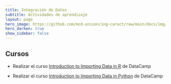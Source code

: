 ```yaml
---
title: Integración de Datos 
subtitle: Actividades de aprendizaje
layout: page
hero_image: https://github.com/mcd-unison/ing-caract/raw/main/docs/img/download-banner.jpg
hero_darken: true
show_sidebar: false
---
```



## Cursos

- Realizar el curso [Introduction to Importing Data in R](https://app.datacamp.com/learn/courses/introduction-to-importing-data-in-r) de DataCamp

- Realizar el curso [Introduction to Importing Data in Python](https://app.datacamp.com/learn/courses/introduction-to-importing-data-in-python) de DataCamp
